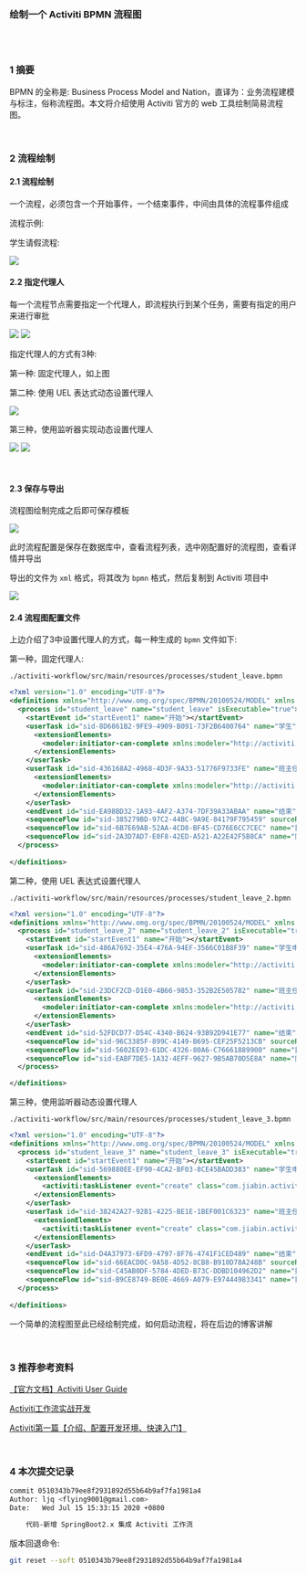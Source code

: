 ### 绘制一个 Activiti BPMN 流程图  


​    
​    
### 1 摘要  

BPMN 的全称是: Business Process Model and Nation，直译为：业务流程建模与标注，俗称流程图。本文将介绍使用 Activiti 官方的 web 工具绘制简易流程图。  

​    

### 2 流程绘制  

#### 2.1 流程绘制  

一个流程，必须包含一个开始事件，一个结束事件，中间由具体的流程事件组成  

流程示例:  

学生请假流程:  

<img src="./img/spring-boot-demo-43-1.png" />

#### 2.2 指定代理人  

每一个流程节点需要指定一个代理人，即流程执行到某个任务，需要有指定的用户来进行审批  

<img src="./img/spring-boot-demo-43-2.png" />

<img src="./img/spring-boot-demo-43-3.png" />

指定代理人的方式有3种:  

第一种: 固定代理人，如上图  

第二种: 使用 UEL 表达式动态设置代理人  

<img src="./img/spring-boot-demo-43-4.png" />

第三种，使用监听器实现动态设置代理人  

<img src="./img/spring-boot-demo-43-5.png" />

<img src="./img/spring-boot-demo-43-6.png" />

​    

#### 2.3 保存与导出  

流程图绘制完成之后即可保存模板  

<img src="./img/spring-boot-demo-43-7.png" />

此时流程配置是保存在数据库中，查看流程列表，选中刚配置好的流程图，查看详情并导出  

导出的文件为 `xml` 格式，将其改为 `bpmn` 格式，然后复制到 Activiti 项目中  

<img src="./img/spring-boot-demo-43-8.png" />

#### 2.4 流程图配置文件  

上边介绍了3中设置代理人的方式，每一种生成的 `bpmn` 文件如下:  

第一种，固定代理人:  

```
./activiti-workflow/src/main/resources/processes/student_leave.bpmn
```

```xml
<?xml version="1.0" encoding="UTF-8"?>
<definitions xmlns="http://www.omg.org/spec/BPMN/20100524/MODEL" xmlns:xsi="http://www.w3.org/2001/XMLSchema-instance" xmlns:xsd="http://www.w3.org/2001/XMLSchema" xmlns:activiti="http://activiti.org/bpmn" xmlns:bpmndi="http://www.omg.org/spec/BPMN/20100524/DI" xmlns:omgdc="http://www.omg.org/spec/DD/20100524/DC" xmlns:omgdi="http://www.omg.org/spec/DD/20100524/DI" typeLanguage="http://www.w3.org/2001/XMLSchema" expressionLanguage="http://www.w3.org/1999/XPath" targetNamespace="http://www.activiti.org/processdef">
  <process id="student_leave" name="student_leave" isExecutable="true">
    <startEvent id="startEvent1" name="开始"></startEvent>
    <userTask id="sid-8D6861B2-9FE9-4909-B091-73F2B6400764" name="学生" activiti:assignee="张三">
      <extensionElements>
        <modeler:initiator-can-complete xmlns:modeler="http://activiti.com/modeler"><![CDATA[false]]></modeler:initiator-can-complete>
      </extensionElements>
    </userTask>
    <userTask id="sid-436168A2-4968-4D3F-9A33-51776F9733FE" name="班主任" activiti:assignee="李四">
      <extensionElements>
        <modeler:initiator-can-complete xmlns:modeler="http://activiti.com/modeler"><![CDATA[false]]></modeler:initiator-can-complete>
      </extensionElements>
    </userTask>
    <endEvent id="sid-EA98BD32-1A93-4AF2-A374-7DF39A33ABAA" name="结束"></endEvent>
    <sequenceFlow id="sid-385279BD-97C2-44BC-9A9E-84179F795459" sourceRef="startEvent1" targetRef="sid-8D6861B2-9FE9-4909-B091-73F2B6400764"></sequenceFlow>
    <sequenceFlow id="sid-6B7E69AB-52AA-4CD8-BF45-CD76E6CC7CEC" name="提交申请" sourceRef="sid-8D6861B2-9FE9-4909-B091-73F2B6400764" targetRef="sid-436168A2-4968-4D3F-9A33-51776F9733FE"></sequenceFlow>
    <sequenceFlow id="sid-2A3D7AD7-E0F8-42ED-A521-A22E42F5B8CA" name="同意" sourceRef="sid-436168A2-4968-4D3F-9A33-51776F9733FE" targetRef="sid-EA98BD32-1A93-4AF2-A374-7DF39A33ABAA"></sequenceFlow>
  </process>
  
</definitions>
```

第二种，使用 UEL 表达式设置代理人  

```
./activiti-workflow/src/main/resources/processes/student_leave_2.bpmn
```

```xml
<?xml version="1.0" encoding="UTF-8"?>
<definitions xmlns="http://www.omg.org/spec/BPMN/20100524/MODEL" xmlns:xsi="http://www.w3.org/2001/XMLSchema-instance" xmlns:xsd="http://www.w3.org/2001/XMLSchema" xmlns:activiti="http://activiti.org/bpmn" xmlns:bpmndi="http://www.omg.org/spec/BPMN/20100524/DI" xmlns:omgdc="http://www.omg.org/spec/DD/20100524/DC" xmlns:omgdi="http://www.omg.org/spec/DD/20100524/DI" typeLanguage="http://www.w3.org/2001/XMLSchema" expressionLanguage="http://www.w3.org/1999/XPath" targetNamespace="http://www.activiti.org/processdef">
  <process id="student_leave_2" name="student_leave_2" isExecutable="true">
    <startEvent id="startEvent1" name="开始"></startEvent>
    <userTask id="sid-486A7692-35E4-476A-94EF-3566C01B8F39" name="学生申请" activiti:assignee="${student}">
      <extensionElements>
        <modeler:initiator-can-complete xmlns:modeler="http://activiti.com/modeler"><![CDATA[false]]></modeler:initiator-can-complete>
      </extensionElements>
    </userTask>
    <userTask id="sid-23DCF2CD-D1E0-4B66-9853-352B2E505782" name="班主任审批" activiti:assignee="${teacher}">
      <extensionElements>
        <modeler:initiator-can-complete xmlns:modeler="http://activiti.com/modeler"><![CDATA[false]]></modeler:initiator-can-complete>
      </extensionElements>
    </userTask>
    <endEvent id="sid-52FDCD77-D54C-4340-B624-93B92D941E77" name="结束"></endEvent>
    <sequenceFlow id="sid-96C3385F-899C-4149-B695-CEF25F5213CB" sourceRef="startEvent1" targetRef="sid-486A7692-35E4-476A-94EF-3566C01B8F39"></sequenceFlow>
    <sequenceFlow id="sid-5602EE93-61DC-4326-80A6-C76661889900" name="提交申请" sourceRef="sid-486A7692-35E4-476A-94EF-3566C01B8F39" targetRef="sid-23DCF2CD-D1E0-4B66-9853-352B2E505782"></sequenceFlow>
    <sequenceFlow id="sid-EABF7DE5-1A32-4EFF-9627-9B5AB70D5E8A" name="同意" sourceRef="sid-23DCF2CD-D1E0-4B66-9853-352B2E505782" targetRef="sid-52FDCD77-D54C-4340-B624-93B92D941E77"></sequenceFlow>
  </process>

</definitions>
```

第三种，使用监听器动态设置代理人  

```
./activiti-workflow/src/main/resources/processes/student_leave_3.bpmn
```

```xml
<?xml version="1.0" encoding="UTF-8"?>
<definitions xmlns="http://www.omg.org/spec/BPMN/20100524/MODEL" xmlns:xsi="http://www.w3.org/2001/XMLSchema-instance" xmlns:xsd="http://www.w3.org/2001/XMLSchema" xmlns:activiti="http://activiti.org/bpmn" xmlns:bpmndi="http://www.omg.org/spec/BPMN/20100524/DI" xmlns:omgdc="http://www.omg.org/spec/DD/20100524/DC" xmlns:omgdi="http://www.omg.org/spec/DD/20100524/DI" typeLanguage="http://www.w3.org/2001/XMLSchema" expressionLanguage="http://www.w3.org/1999/XPath" targetNamespace="http://www.activiti.org/processdef">
  <process id="student_leave_3" name="student_leave_3" isExecutable="true">
    <startEvent id="startEvent1" name="开始"></startEvent>
    <userTask id="sid-569880EE-EF90-4CA2-BF03-8CE45BADD383" name="学生申请">
      <extensionElements>
        <activiti:taskListener event="create" class="com.jiabin.activiti.workflow.practice.listener.TaskListenerImpl"></activiti:taskListener>
      </extensionElements>
    </userTask>
    <userTask id="sid-38242A27-92B1-4225-BE1E-1BEF001C6323" name="班主任审批">
      <extensionElements>
        <activiti:taskListener event="create" class="com.jiabin.activiti.workflow.practice.listener.TaskListenerImpl"></activiti:taskListener>
      </extensionElements>
    </userTask>
    <endEvent id="sid-D4A37973-6FD9-4797-8F76-4741F1CED489" name="结束"></endEvent>
    <sequenceFlow id="sid-66EACD0C-9A58-4D52-8CB8-B910D78A248B" sourceRef="startEvent1" targetRef="sid-569880EE-EF90-4CA2-BF03-8CE45BADD383"></sequenceFlow>
    <sequenceFlow id="sid-C45AB0DF-5784-4DED-B73C-DDBD104962D2" name="批准" sourceRef="sid-38242A27-92B1-4225-BE1E-1BEF001C6323" targetRef="sid-D4A37973-6FD9-4797-8F76-4741F1CED489"></sequenceFlow>
    <sequenceFlow id="sid-B9CE8749-BE0E-4669-A079-E97444983341" name="提交申请" sourceRef="sid-569880EE-EF90-4CA2-BF03-8CE45BADD383" targetRef="sid-38242A27-92B1-4225-BE1E-1BEF001C6323"></sequenceFlow>
  </process>
 
</definitions>
```

一个简单的流程图至此已经绘制完成，如何启动流程，将在后边的博客讲解  

​    

### 3 推荐参考资料  

[【官方文档】Activiti User Guide](https://www.activiti.org/userguide "https://www.activiti.org/userguide")  

[Activiti工作流实战开发](https://xuzhongcn.github.io/activiti/activiti.html "https://xuzhongcn.github.io/activiti/activiti.html")  

[Activiti第一篇【介绍、配置开发环境、快速入门】](https://juejin.im/post/5a647759518825732f7ed55e "https://juejin.im/post/5a647759518825732f7ed55e")  

​    

### 4 本次提交记录  

```bash
commit 0510343b79ee8f2931892d55b64b9af7fa1981a4
Author: ljq <flying9001@gmail.com>
Date:   Wed Jul 15 15:33:15 2020 +0800

    代码-新增 SpringBoot2.x 集成 Activiti 工作流
```

版本回退命令:  

```bash
git reset --soft 0510343b79ee8f2931892d55b64b9af7fa1981a4
```

